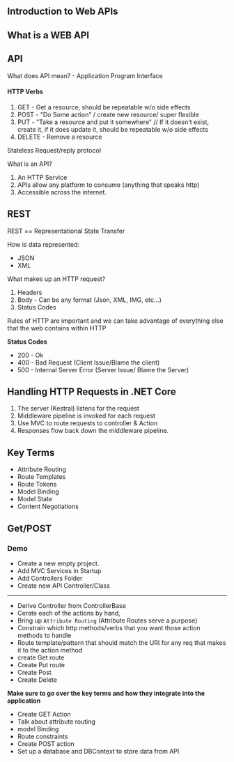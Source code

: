 ## Introduction to Web APIs

## What is a WEB API

## API
What does API mean? - Application Program Interface

#### HTTP Verbs
1. GET - Get a resource, should be repeatable w/o side effects
1. POST - "Do Some action" / create new resource/ super flexible
1. PUT - "Take a resource and put it somewhere" // If it doesn't exist, create it, if it does update it, should be repeatable w/o side effects
1. DELETE - Remove a resource

Stateless Request/reply protocol

What is an API?
1. An HTTP Service
1. APIs allow any platform to consume (anything that speaks http)
1. Accessible across the internet.

## REST

REST == Representational State Transfer <br />

How is data represented:
- JSON
- XML

What makes up an HTTP request?
1. Headers
1. Body - Can be any format (Json, XML, IMG, etc...)
1. Status Codes

Rules of HTTP are important and we can take advantage of everything else that the web contains within HTTP

**Status Codes**
- 200 - Ok
- 400 - Bad Request (Client Issue/Blame the client)
- 500 - Internal Server Error (Server Issue/ Blame the Server)


## Handling HTTP Requests in .NET Core
1. The server (Kestral) listens for the request
1. Middleware pipeline is invoked for each request
1. Use MVC to route requests to controller & Action
1. Responses flow back down the middleware pipeline.

## Key Terms
- Attribute Routing
- Route Templates
- Route Tokens
- Model Binding
- Model State
- Content Negotiations


## Get/POST

### Demo
- Create a new empty project.
- Add MVC Services in Startup
- Add Controllers Folder
- Create new API Controller/Class
----------
- Derive Controller from ControllerBase
- Cerate each of the actions by hand,
- Bring up `Attribute Routing` (Attribute Routes serve a purpose)
- Constrain which http methods/verbs that you want those action methods to handle
- Route template/pattern that should match the URI for any req that makes it to the action method
- create Get route
- Create Put route
- Create Post
- Create Delete

**Make sure to go over the key terms and how they integrate into the application**

- Create GET Action
- Talk about attribute routing
- model Binding
- Route constraints
- Create POST action
- Set up a database and DBContext to store data from API
